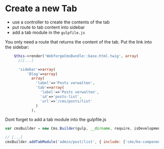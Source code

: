 # Create a new Tab

- use a controller to create the contents of the tab
- put route to tab content into sidebar
- add a tab module in the `gulpfile.js`

You only need a route that returns the content of the tab. Put the link into the sidebar:

```php
    $this->render('WebforgeCmsBundle::base.html.twig', array(
      //[...]

      'sidebar'=>array(
          'Blog'=>array(
            array(
              'label'=>'Posts verwalten',
              'tab'=>array(
                'label'=>'Posts verwalten',
                'id'=>'posts-list',
                'url'=>'/cms/posts/list'
              )
            ),
```

Dont forget to add a tab module into the gulpfile.js

```js
var cmsBuilder = new Cms.Builder(gulp, __dirname, require, isDevelopment);

// [...]
cmsBuilder.addTabModule('admin/post/list', { include: ['cms/ko-components/multiple-files-chooser']});

```
